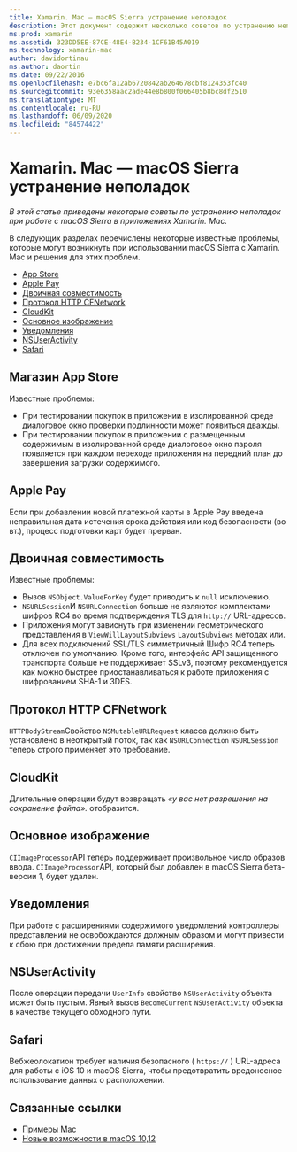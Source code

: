 ```yaml
---
title: Xamarin. Mac — macOS Sierra устранение неполадок
description: Этот документ содержит несколько советов по устранению неполадок при работе с macOS Sierra в приложениях Xamarin. Mac. Советы относятся к Mac App Store, Apple Pay, двоичной совместимости, CFNetwork, CloudKit и др.
ms.prod: xamarin
ms.assetid: 323DD5EE-87CE-48E4-B234-1CF61B45A019
ms.technology: xamarin-mac
author: davidortinau
ms.author: daortin
ms.date: 09/22/2016
ms.openlocfilehash: e7bc6fa12ab6720842ab264678cbf8124353fc40
ms.sourcegitcommit: 93e6358aac2ade44e8b800f066405b8bc8df2510
ms.translationtype: MT
ms.contentlocale: ru-RU
ms.lasthandoff: 06/09/2020
ms.locfileid: "84574422"
---
```

# <a name="xamarinmac---macos-sierra-troubleshooting"></a>Xamarin. Mac — macOS Sierra устранение неполадок

_В этой статье приведены некоторые советы по устранению неполадок при работе с macOS Sierra в приложениях Xamarin. Mac._

В следующих разделах перечислены некоторые известные проблемы, которые могут возникнуть при использовании macOS Sierra с Xamarin. Mac и решения для этих проблем.

- [App Store](#App-Store)
- [Apple Pay](#Apple-Pay)
- [Двоичная совместимость](#Binary-Compatibility)
- [Протокол HTTP CFNetwork](#CFNetwork-HTTP-Protocol)
- [CloudKit](#CloudKit)
- [Основное изображение](#CoreImage)
- [Уведомления](#Notifications)
- [NSUserActivity](#NSUserActivity)
- [Safari](#Safari)

<a name="App-Store"></a>

## <a name="app-store"></a>Магазин App Store

Известные проблемы:

- При тестировании покупок в приложении в изолированной среде диалоговое окно проверки подлинности может появиться дважды.
- При тестировании покупок в приложении с размещенным содержимым в изолированной среде диалоговое окно пароля появляется при каждом переходе приложения на передний план до завершения загрузки содержимого.

<a name="Apple-Pay"></a>

## <a name="apple-pay"></a>Apple Pay

Если при добавлении новой платежной карты в Apple Pay введена неправильная дата истечения срока действия или код безопасности (во вт.), процесс подготовки карт будет прерван.

<a name="Binary-Compatibility"></a>

## <a name="binary-compatibility"></a>Двоичная совместимость

Известные проблемы:

- Вызов `NSObject.ValueForKey` будет приводить к `null` исключению.
- `NSURLSession`И `NSURLConnection` больше не являются комплектами шифров RC4 во время подтверждения TLS для `http://` URL-адресов.
- Приложения могут зависнуть при изменении геометрического представления в `ViewWillLayoutSubviews` `LayoutSubviews` методах или.
- Для всех подключений SSL/TLS симметричный Шифр RC4 теперь отключен по умолчанию. Кроме того, интерфейс API защищенного транспорта больше не поддерживает SSLv3, поэтому рекомендуется как можно быстрее приостанавливаться к работе приложения с шифрованием SHA-1 и 3DES.

<a name="CFNetwork-HTTP-Protocol"></a>

## <a name="cfnetwork-http-protocol"></a>Протокол HTTP CFNetwork

`HTTPBodyStream`Свойство `NSMutableURLRequest` класса должно быть установлено в неоткрытый поток, так как `NSURLConnection` `NSURLSession` теперь строго применяет это требование.

<a name="CloudKit"></a>

## <a name="cloudkit"></a>CloudKit

Длительные операции будут возвращать _«у вас нет разрешения на сохранение файла»._ отобразится.

<a name="CoreImage"></a>

## <a name="core-image"></a>Основное изображение

`CIImageProcessor`API теперь поддерживает произвольное число образов ввода. `CIImageProcessor`API, который был добавлен в macOS Sierra бета-версии 1, будет удален.

<a name="Notifications"></a>

## <a name="notifications"></a>Уведомления

При работе с расширениями содержимого уведомлений контроллеры представлений не освобождаются должным образом и могут привести к сбою при достижении предела памяти расширения.

<a name="NSUserActivity"></a>

## <a name="nsuseractivity"></a>NSUserActivity

После операции передачи `UserInfo` свойство `NSUserActivity` объекта может быть пустым. Явный вызов `BecomeCurrent` `NSUserActivity` объекта в качестве текущего обходного пути.

<a name="Safari"></a>

## <a name="safari"></a>Safari

Вебжеолокатион требует наличия безопасного ( `https://` ) URL-адреса для работы с iOS 10 и macOS Sierra, чтобы предотвратить вредоносное использование данных о расположении.

## <a name="related-links"></a>Связанные ссылки

- [Примеры Mac](https://docs.microsoft.com/samples/browse/?products=xamarin&term=Xamarin.Mac)
- [Новые возможности в macOS 10,12](https://developer.apple.com/library/prerelease/content/releasenotes/MacOSX/WhatsNewInOSX/Articles/OSXv10.html#//apple_ref/doc/uid/TP40017145-SW1)
